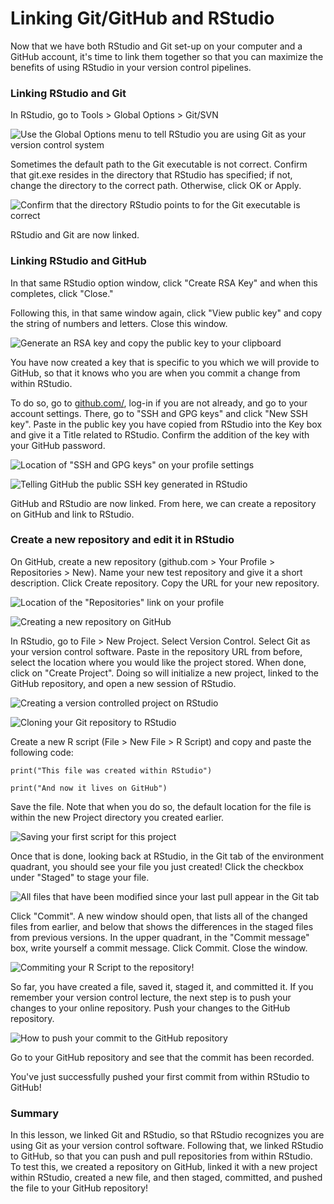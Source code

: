 # Linking Git/GitHub and RStudio 

Now that we have both RStudio and Git set-up on your computer and a GitHub account, it's time to link them together so that you can maximize the benefits of using RStudio in your version control pipelines. 

### Linking RStudio and Git

In RStudio, go to Tools > Global Options > Git/SVN

![**Use the Global Options menu to tell RStudio you are using Git as your version control system**](resources/images/12_DST_Linking_GitHub_and_RStudio/12_DST_Linking_GitHub_and_RStudio-02.png)

Sometimes the default path to the Git executable is not correct. Confirm that git.exe resides in the directory that RStudio has specified; if not, change the directory to the correct path. Otherwise, click OK or Apply.

![**Confirm that the directory RStudio points to for the Git executable is correct**](resources/images/12_DST_Linking_GitHub_and_RStudio/12_DST_Linking_GitHub_and_RStudio-03.png)

RStudio and Git are now linked. 

### Linking RStudio and GitHub 

In that same RStudio option window, click "Create RSA Key" and when this completes, click "Close."

Following this, in that same window again, click "View public key" and copy the string of numbers and letters. Close this window. 

![**Generate an RSA key and copy the public key to your clipboard**](resources/images/12_DST_Linking_GitHub_and_RStudio/12_DST_Linking_GitHub_and_RStudio-04.png)

You have now created a key that is specific to you which we will provide to GitHub, so that it knows who you are when you commit a change from within RStudio. 

To do so, go to [github.com/](https://github.com/), log-in if you are not already, and go to your account settings. There, go to "SSH and GPG keys" and click "New SSH key". Paste in the public key you have copied from RStudio into the Key box and give it a Title related to RStudio. Confirm the addition of the key with your GitHub password.

![**Location of "SSH and GPG keys" on your profile settings**](resources/images/12_DST_Linking_GitHub_and_RStudio/12_DST_Linking_GitHub_and_RStudio-05.png)

![**Telling GitHub the public SSH key generated in RStudio**](resources/images/12_DST_Linking_GitHub_and_RStudio/12_DST_Linking_GitHub_and_RStudio-06.png)

GitHub and RStudio are now linked. From here, we can create a repository on GitHub and link to RStudio.

### Create a new repository and edit it in RStudio

On GitHub, create a new repository (github.com > Your Profile > Repositories > New). Name your new test repository and give it a short description. Click Create repository. Copy the URL for your new repository.

![**Location of the "Repositories" link on your profile**](resources/images/12_DST_Linking_GitHub_and_RStudio/12_DST_Linking_GitHub_and_RStudio-07.png)

![**Creating a new repository on GitHub**](resources/images/12_DST_Linking_GitHub_and_RStudio/12_DST_Linking_GitHub_and_RStudio-08.png)

In RStudio, go to File > New Project. Select Version Control. Select Git as your version control software. Paste in the repository URL from before, select the location where you would like the project stored. When done, click on "Create Project". Doing so will initialize a new project, linked to the GitHub repository, and open a new session of RStudio. 

![**Creating a version controlled project on RStudio**](resources/images/12_DST_Linking_GitHub_and_RStudio/12_DST_Linking_GitHub_and_RStudio-09.png)

![**Cloning your Git repository to RStudio**](resources/images/12_DST_Linking_GitHub_and_RStudio/12_DST_Linking_GitHub_and_RStudio-10.png)

Create a new R script (File > New File > R Script) and copy and paste the following code: 

`print("This file was created within RStudio")`

`print("And now it lives on GitHub")`

Save the file. Note that when you do so, the default location for the file is within the new Project directory you created earlier. 

![**Saving your first script for this project**](resources/images/12_DST_Linking_GitHub_and_RStudio/12_DST_Linking_GitHub_and_RStudio-11.png)

Once that is done, looking back at RStudio, in the Git tab of the environment quadrant, you should see your file you just created! Click the checkbox under "Staged" to stage your file. 

![**All files that have been modified since your last pull appear in the Git tab**](resources/images/12_DST_Linking_GitHub_and_RStudio/12_DST_Linking_GitHub_and_RStudio-12.png)

Click "Commit". A new window should open, that lists all of the changed files from earlier, and below that shows the differences in the staged files from previous versions. In the upper quadrant, in the "Commit message" box, write yourself a commit message. Click Commit. Close the window. 

![**Commiting your R Script to the repository!**](resources/images/12_DST_Linking_GitHub_and_RStudio/12_DST_Linking_GitHub_and_RStudio-13.png)

So far, you have created a file, saved it, staged it, and committed it. If you remember your version control lecture, the next step is to push your changes to your online repository. Push your changes to the GitHub repository. 

![**How to push your commit to the GitHub repository**](resources/images/12_DST_Linking_GitHub_and_RStudio/12_DST_Linking_GitHub_and_RStudio-14.png)

Go to your GitHub repository and see that the commit has been recorded. 

You've just successfully pushed your first commit from within RStudio to GitHub!

### Summary

In this lesson, we linked Git and RStudio, so that RStudio recognizes you are using Git as your version control software. Following that, we linked RStudio to GitHub, so that you can push and pull repositories from within RStudio. To test this, we created a repository on GitHub, linked it with a new project within RStudio, created a new file, and then staged, committed, and pushed the file to your GitHub repository!